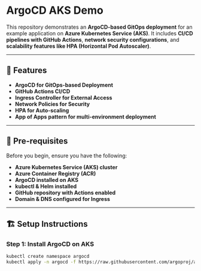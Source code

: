 # ArgoCD AKS Demo

This repository demonstrates an **ArgoCD-based GitOps deployment** for an example application on **Azure Kubernetes Service (AKS)**. It includes **CI/CD pipelines with GitHub Actions**, **network security configurations**, and **scalability features like HPA (Horizontal Pod Autoscaler)**.

---

## 🚀 **Features**
- **ArgoCD for GitOps-based Deployment**
- **GitHub Actions CI/CD**
- **Ingress Controller for External Access**
- **Network Policies for Security**
- **HPA for Auto-scaling**
- **App of Apps pattern for multi-environment deployment**


---

## 🎯 **Pre-requisites**
Before you begin, ensure you have the following:
- **Azure Kubernetes Service (AKS) cluster**
- **Azure Container Registry (ACR)**
- **ArgoCD installed on AKS**
- **kubectl & Helm installed**
- **GitHub repository with Actions enabled**
- **Domain & DNS configured for Ingress**

---

## 🏗 **Setup Instructions**

### **Step 1: Install ArgoCD on AKS**
```sh
kubectl create namespace argocd
kubectl apply -n argocd -f https://raw.githubusercontent.com/argoproj/argo-cd/stable/manifests/install.yaml
